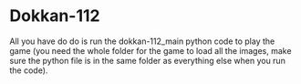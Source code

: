 # Dokkan-112

All you have do do is run the dokkan-112_main python code to play the game
(you need the whole folder for the game to load all the images, make sure the python file
is in the same folder as everything else when you run the code).
